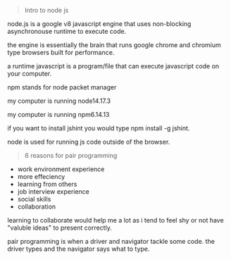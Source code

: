 > Intro to node js

node.js is a google v8 javascript engine that uses non-blocking asynchronouse runtime to execute code. 

the engine is essentially the brain that runs google chrome and chromium type browsers built for performance.

a runtime javascript is a program/file that can execute javascript code on your computer.

npm stands for node packet manager

my computer is running node14.17.3

my computer is running npm6.14.13

if you want to install jshint you would type npm install -g jshint.

node is used for running js code outside of the browser.

> 6 reasons for pair programming

- work environment experience
- more effeciency
- learning from others
- job interview experience
- social skills
- collaboration

learning to collaborate would help me a lot as i tend to feel shy or not have "valuble ideas" to present correctly.

pair programming is when a driver and navigator tackle some code. the driver types and the navigator says what to type. 

